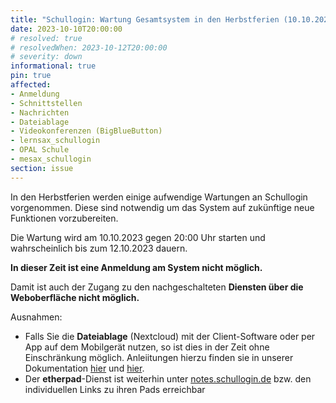 ```yaml
---
title: "Schullogin: Wartung Gesamtsystem in den Herbstferien (10.10.2023, 20:00 Uhr bis ca. 12.10.2023)"
date: 2023-10-10T20:00:00
# resolved: true
# resolvedWhen: 2023-10-12T20:00:00
# severity: down
informational: true
pin: true 
affected:
- Anmeldung
- Schnittstellen
- Nachrichten
- Dateiablage
- Videokonferenzen (BigBlueButton)
- lernsax_schullogin
- OPAL Schule
- mesax_schullogin
section: issue
---
```


In den Herbstferien werden einige aufwendige Wartungen an Schullogin vorgenommen. Diese sind notwendig um das System auf zukünftige neue Funktionen vorzubereiten.

Die Wartung wird am 10.10.2023 gegen 20:00 Uhr starten und wahrscheinlich bis zum 12.10.2023 dauern. 

**In dieser Zeit ist eine Anmeldung am System nicht möglich.**

Damit ist auch der Zugang zu den nachgeschalteten **Diensten über die Weboberfläche nicht möglich.**

Ausnahmen:
* Falls Sie die **Dateiablage** (Nextcloud) mit der Client-Software oder per App auf dem Mobilgerät nutzen, so ist dies in der Zeit ohne Einschränkung möglich. Anleiitungen hierzu finden sie in unserer Dokumentation [hier](https://docs.schullogin.de/20-Werkzeuge/20-Dateiablage/11-Nutzung%20Desktop%20Client/Index.html) und [hier](https://docs.schullogin.de/20-Werkzeuge/20-Dateiablage/12-Schnellstart-App/Index.html).
* Der **etherpad**-Dienst ist weiterhin unter [notes.schullogin.de](https://notes.schullogin.de) bzw. den individuellen Links zu ihren Pads erreichbar
